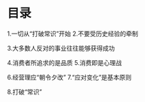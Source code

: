 #  目录
1.一切从“打破常识”开始
2.不要受历史经验的牵制

3.大多数人反对的事业往往能够获得成功

4.消费者所追求的是品质
5.消费即是心理战

6.经营理应“朝令夕改”
7.“应对变化”是基本原则

8.打破“常识”


